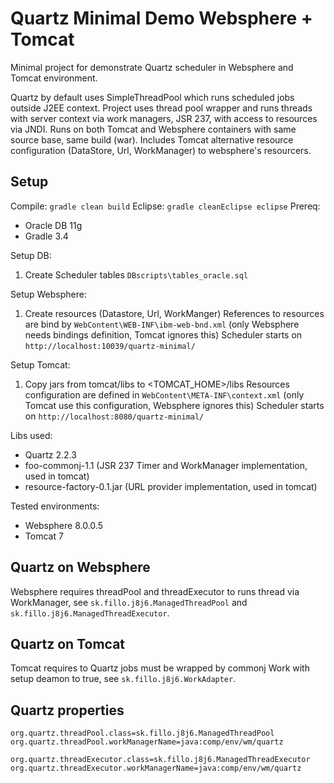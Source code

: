 # Quartz Minimal Demo Websphere + Tomcat

Minimal project for demonstrate Quartz scheduler in Websphere and Tomcat environment.

Quartz by default uses SimpleThreadPool which runs scheduled jobs outside J2EE context.
Project uses thread pool wrapper and runs threads with server context via work managers, JSR 237, with access to resources via JNDI.
Runs on both Tomcat and Websphere containers with same source base, same build (war).
Includes Tomcat alternative resource configuration (DataStore, Url, WorkManager) to websphere's resourcers.

## Setup
Compile: `gradle clean build`
Eclipse: `gradle cleanEclipse eclipse`
Prereq:
- Oracle DB 11g 
- Gradle 3.4

Setup DB:
1. Create Scheduler tables `DBscripts\tables_oracle.sql` 

Setup Websphere:
1. Create resources (Datastore, Url, WorkManger)
References to resources are bind by `WebContent\WEB-INF\ibm-web-bnd.xml` (only Websphere needs bindings definition, Tomcat ignores this)
Scheduler starts on `http://localhost:10039/quartz-minimal/`

Setup Tomcat:
1. Copy jars from tomcat/libs to <TOMCAT_HOME>/libs
Resources configuration are defined in `WebContent\META-INF\context.xml` (only Tomcat use this configuration, Websphere ignores this)
Scheduler starts on `http://localhost:8080/quartz-minimal/` 

Libs used:
- Quartz 2.2.3
- foo-commonj-1.1 (JSR 237 Timer and WorkManager implementation, used in tomcat)
- resource-factory-0.1.jar (URL provider implementation, used in tomcat)

Tested environments:
- Websphere 8.0.0.5
- Tomcat 7

## Quartz on Websphere
Websphere requires threadPool and threadExecutor to runs thread via WorkManager, see `sk.fillo.j8j6.ManagedThreadPool` and `sk.fillo.j8j6.ManagedThreadExecutor`.

## Quartz on Tomcat
Tomcat requires to Quartz jobs must be wrapped by commonj Work with setup deamon to true, see `sk.fillo.j8j6.WorkAdapter`.

## Quartz properties
```
org.quartz.threadPool.class=sk.fillo.j8j6.ManagedThreadPool
org.quartz.threadPool.workManagerName=java:comp/env/wm/quartz

org.quartz.threadExecutor.class=sk.fillo.j8j6.ManagedThreadExecutor
org.quartz.threadExecutor.workManagerName=java:comp/env/wm/quartz
```

